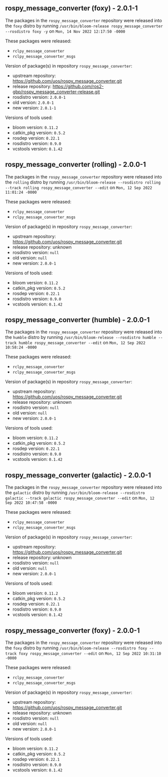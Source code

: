 ## rospy_message_converter (foxy) - 2.0.1-1

The packages in the `rospy_message_converter` repository were released into the `foxy` distro by running `/usr/bin/bloom-release rospy_message_converter --rosdistro foxy -y` on `Mon, 14 Nov 2022 12:17:50 -0000`

These packages were released:
- `rclpy_message_converter`
- `rclpy_message_converter_msgs`

Version of package(s) in repository `rospy_message_converter`:

- upstream repository: https://github.com/uos/rospy_message_converter.git
- release repository: https://github.com/ros2-gbp/rospy_message_converter-release.git
- rosdistro version: `2.0.0-1`
- old version: `2.0.0-1`
- new version: `2.0.1-1`

Versions of tools used:

- bloom version: `0.11.2`
- catkin_pkg version: `0.5.2`
- rosdep version: `0.22.1`
- rosdistro version: `0.9.0`
- vcstools version: `0.1.42`


## rospy_message_converter (rolling) - 2.0.0-1

The packages in the `rospy_message_converter` repository were released into the `rolling` distro by running `/usr/bin/bloom-release --rosdistro rolling --track rolling rospy_message_converter --edit` on `Mon, 12 Sep 2022 11:01:24 -0000`

These packages were released:
- `rclpy_message_converter`
- `rclpy_message_converter_msgs`

Version of package(s) in repository `rospy_message_converter`:

- upstream repository: https://github.com/uos/rospy_message_converter.git
- release repository: unknown
- rosdistro version: `null`
- old version: `null`
- new version: `2.0.0-1`

Versions of tools used:

- bloom version: `0.11.2`
- catkin_pkg version: `0.5.2`
- rosdep version: `0.22.1`
- rosdistro version: `0.9.0`
- vcstools version: `0.1.42`


## rospy_message_converter (humble) - 2.0.0-1

The packages in the `rospy_message_converter` repository were released into the `humble` distro by running `/usr/bin/bloom-release --rosdistro humble --track humble rospy_message_converter --edit` on `Mon, 12 Sep 2022 10:58:24 -0000`

These packages were released:
- `rclpy_message_converter`
- `rclpy_message_converter_msgs`

Version of package(s) in repository `rospy_message_converter`:

- upstream repository: https://github.com/uos/rospy_message_converter.git
- release repository: unknown
- rosdistro version: `null`
- old version: `null`
- new version: `2.0.0-1`

Versions of tools used:

- bloom version: `0.11.2`
- catkin_pkg version: `0.5.2`
- rosdep version: `0.22.1`
- rosdistro version: `0.9.0`
- vcstools version: `0.1.42`


## rospy_message_converter (galactic) - 2.0.0-1

The packages in the `rospy_message_converter` repository were released into the `galactic` distro by running `/usr/bin/bloom-release --rosdistro galactic --track galactic rospy_message_converter --edit` on `Mon, 12 Sep 2022 10:47:58 -0000`

These packages were released:
- `rclpy_message_converter`
- `rclpy_message_converter_msgs`

Version of package(s) in repository `rospy_message_converter`:

- upstream repository: https://github.com/uos/rospy_message_converter.git
- release repository: unknown
- rosdistro version: `null`
- old version: `null`
- new version: `2.0.0-1`

Versions of tools used:

- bloom version: `0.11.2`
- catkin_pkg version: `0.5.2`
- rosdep version: `0.22.1`
- rosdistro version: `0.9.0`
- vcstools version: `0.1.42`


## rospy_message_converter (foxy) - 2.0.0-1

The packages in the `rospy_message_converter` repository were released into the `foxy` distro by running `/usr/bin/bloom-release --rosdistro foxy --track foxy rospy_message_converter --edit` on `Mon, 12 Sep 2022 10:31:10 -0000`

These packages were released:
- `rclpy_message_converter`
- `rclpy_message_converter_msgs`

Version of package(s) in repository `rospy_message_converter`:

- upstream repository: https://github.com/uos/rospy_message_converter.git
- release repository: unknown
- rosdistro version: `null`
- old version: `null`
- new version: `2.0.0-1`

Versions of tools used:

- bloom version: `0.11.2`
- catkin_pkg version: `0.5.2`
- rosdep version: `0.22.1`
- rosdistro version: `0.9.0`
- vcstools version: `0.1.42`


